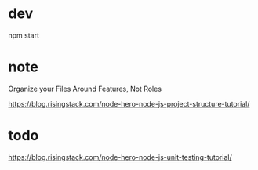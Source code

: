 # dev #
npm start


# note #
 Organize your Files Around Features, Not Roles
 
 https://blog.risingstack.com/node-hero-node-js-project-structure-tutorial/

# todo #
https://blog.risingstack.com/node-hero-node-js-unit-testing-tutorial/